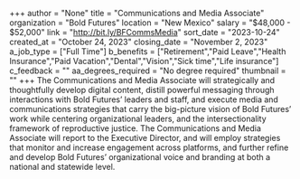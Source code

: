 +++
author = "None"
title = "Communications and Media Associate"
organization = "Bold Futures"
location = "New Mexico"
salary = "$48,000 - $52,000"
link = "http://bit.ly/BFCommsMedia"
sort_date = "2023-10-24"
created_at = "October 24, 2023"
closing_date = "November 2, 2023"
a_job_type = ["Full Time"]
b_benefits = ["Retirement","Paid Leave","Health Insurance","Paid Vacation","Dental","Vision","Sick time","Life insurance"]
c_feedback = ""
aa_degrees_required = "No degree required"
thumbnail = ""
+++
The Communications and Media Associate will strategically and thoughtfully develop digital content, distill powerful messaging through interactions with Bold Futures’ leaders and staff, and execute media and communications strategies that carry the big-picture vision of Bold Futures’ work while centering organizational leaders, and the intersectionality framework of reproductive justice. The Communications and Media Associate will report to the Executive Director, and will employ strategies that monitor and increase engagement across platforms, and further refine and develop Bold Futures’ organizational voice and branding at both a national and statewide level.